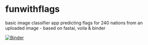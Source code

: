 # funwithflags
basic image classifier app predicting flags for 240 nations from an uploaded image - based on fastai, voila &amp; binder

[![Binder](https://mybinder.org/badge_logo.svg)](https://mybinder.org/v2/gh/nicoelbert/funwithflags/HEAD?urlpath=%2Fvoila%2Frender%2Ffwf_app.ipynb)